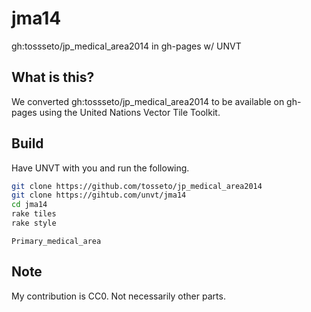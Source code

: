 # jma14
gh:tossseto/jp_medical_area2014 in gh-pages w/ UNVT

## What is this?
We converted gh:tossseto/jp_medical_area2014 to be available on gh-pages using the United Nations Vector Tile Toolkit.

## Build
Have UNVT with you and run the following.
```zsh
git clone https://github.com/tosseto/jp_medical_area2014
git clone https://gihtub.com/unvt/jma14
cd jma14
rake tiles
rake style
```
`Primary_medical_area`


## Note
My contribution is CC0. Not necessarily other parts. 

